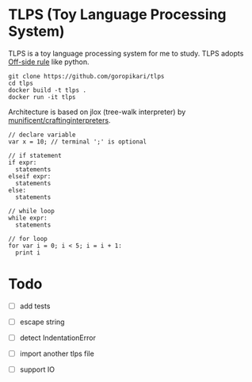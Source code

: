 # TLPS (Toy Language Processing System)

TLPS is a toy language processing system for me to study.
TLPS adopts [Off-side rule](https://en.wikipedia.org/wiki/Off-side_rule) like python.



```
git clone https://github.com/goropikari/tlps
cd tlps
docker build -t tlps .
docker run -it tlps
```

Architecture is based on jlox (tree-walk interpreter) by [munificent/craftinginterpreters](https://github.com/munificent/craftinginterpreters).


```
// declare variable
var x = 10; // terminal ';' is optional

// if statement
if expr:
  statements
elseif expr:
  statements
else:
  statements

// while loop
while expr:
  statements

// for loop
for var i = 0; i < 5; i = i + 1:
  print i
```

# Todo

- [ ] add tests
- [ ] escape string
- [ ] detect IndentationError
- [ ] import another tlps file
- [ ] support IO

